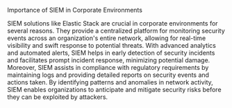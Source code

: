 Importance of SIEM in Corporate Environments

SIEM solutions like Elastic Stack are crucial in corporate environments for several reasons. They provide a centralized platform for monitoring security events across an organization's entire network, 
allowing for real-time visibility and swift response to potential threats. With advanced analytics and automated alerts, SIEM helps in early detection of security incidents and facilitates prompt incident response,
minimizing potential damage. Moreover, SIEM assists in compliance with regulatory requirements by maintaining logs and providing detailed reports on security events and actions taken. 
By identifying patterns and anomalies in network activity, 
SIEM enables organizations to anticipate and mitigate security risks before they can be exploited by attackers.

